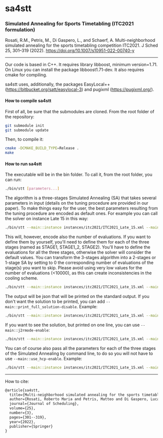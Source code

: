 # sa4stt
### Simulated Annealing for Sports Timetabling (ITC2021 formulation)

Rosati, R.M., Petris, M., Di Gaspero, L., and Schaerf, A. Multi-neighborhood simulated annealing for the sports timetabling competition ITC2021. J Sched 25, 301–319 (2022). https://doi.org/10.1007/s10951-022-00740-y

-------------

Our code is based in C++. It requires library libboost, minimum version=1.71. On Linux you can install the package libboost1.71-dev. It also requires cmake for compiling.

sa4stt uses, additionally, the packages EasyLocal++ (https://bitbucket.org/satt/easylocal-3) and pugixml (https://pugixml.org/).

#### How to compile sa4stt
First of all, be sure that the submodules are cloned. From the root folder of the repository:

```bash
git submodule init
git submodule update
```

Then, to compile it:

```bash
cmake -DCMAKE_BUILD_TYPE=Release .
make
```
#### How to run sa4stt
The executable will be in the bin folder. To call it, from the root folder, you can run:

```bash
./bin/stt [parameters...]
```
The algorithm is a three-stages Simulated Annealing (SA) that takes several parameters in input (details on the tuning procedure are provided in our paper). To make things easy for the user, the best parameters resulting from the tuning procedure are encoded as default ones. For example you can call the solver on instance Late 15 in this way:

```bash
./bin/stt --main::instance instances/itc2021/ITC2021_Late_15.xml --main::method ESA-3S --main::use_hcp-enable
```

This will, however, encode also the number of evaluations. If you want to define them by yourself, you'll need to define them for each of the three stages (named as STAGE1, STAGE1_2, STAGE2). You'll have to define the evaluations for all the three stages, otherwise the solver will consider the default values. You can transform the 3-stages algorithm into a 2-stages or 1-stage SA by setting to 0 the corresponding number of evaluations of the stage(s) you want to skip. Please avoid using very low values for the number of evaluations (<10000), as this can create inconsistencies in the cooling scheme. 

```bash
./bin/stt --main::instance instances/itc2021/ITC2021_Late_15.xml --main::method ESA-3S --main::use_hcp-enable --STAGE1::max_evaluations 100000 --STAGE1_2::max_evaluations 100000 --STAGE2::max_evaluations 10000
```

The output will be json that will be printed on the standard output. If you don't want the solution to be printed, you can add `--main::print_full_solution-disable`. Example:

```bash
./bin/stt --main::instance instances/itc2021/ITC2021_Late_15.xml --main::method ESA-3S --main::use_hcp-enable --STAGE1::max_evaluations 100000 --STAGE1_2::max_evaluations 100000 --STAGE2::max_evaluations 10000 --main::print_full_solution-disable
```

If you want to see the solution, but printed on one line, you can use `--main::j2rmode-enable`:

```bash
./bin/stt --main::instance instances/itc2021/ITC2021_Late_15.xml --main::method ESA-3S --main::use_hcp-enable --STAGE1::max_evaluations 100000 --STAGE1_2::max_evaluations 100000 --STAGE2::max_evaluations 10000 --main::j2rmode-enable
```

You can of course also pass all the parameters for each of the three stages of the Simulated Annealing by command line, to do so you will not have to use `--main::use_hcp-enable`. Example:

```bash
./bin/stt --main::instance instances/itc2021/ITC2021_Late_15.xml --main::method ESA-3S  --HW::CA1 7 --HW::CA2 8 --HW::CA3 2 --HW::CA4 8 --HW::GA1 10 --HW::BR1 1 --HW::BR2 6 --HW::FA2 1 --HW::SE1 1  --STAGE1_2::start_temperature 100  --STAGE1_2::cooling_rate 0.99 --STAGE1_2::expected_min_temperature 1 --STAGE1_2::neighbors_accepted_ratio 0.1  --STAGE2::start_temperature 100 --STAGE2::cooling_rate 0.99 --STAGE2::expected_min_temperature 1 --STAGE2::neighbors_accepted_ratio 0.1  --main::hard_weight 10 --main::phased_weight 117 --STAGE1::start_temperature 179  --STAGE1::cooling_rate 0.99 --STAGE1::expected_min_temperature 2.1 --STAGE1::neighbors_accepted_ratio 0.1 --main::j2rmode-enable --main::start_type random --STAGE1::max_evaluations 100000 --STAGE1_2::max_evaluations 100000 --STAGE2::max_evaluations 10000
```
--------------
How to cite:

```latex
@article{sa4stt,
  title={Multi-neighborhood simulated annealing for the sports timetabling competition ITC2021},
  author={Rosati, Roberto Maria and Petris, Matteo and Di Gaspero, Luca and Schaerf, Andrea},
  journal={Journal of Scheduling},
  volume={25},
  number={3},
  pages={301--319},
  year={2022},
  publisher={Springer}
}
```
